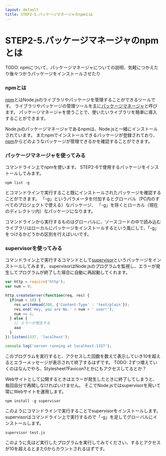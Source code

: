 ```yaml
---
layout: default
title: STEP2-5.パッケージマネージャのnpmとは
---
```

# STEP2-5.パッケージマネージャのnpmとは

TODO: npmについて、パッケージマネージャについての説明、気軽につかえたり後々つかうパッケージをインストールさせたり

### npmとは
[npm](https://www.npmjs.org/)とはNode.jsのライブラリやパッケージを管理することができるツールです。
ライブラリやパッケージの管理ツールを主に[パッケージマネージャ](http://ja.wikipedia.org/wiki/パッケージ管理システム)と呼びます。
パッケージマネージャを使うことで、使いたいライブラリを簡単に導入することができます。

Node.jsのパッケージマネージャであるnpmは、Node.jsと一緒にインストールされています。
またnpmでインストールできるパッケージが登録されており、[npm](https://www.npmjs.org/)からどのようなパッケージが管理できるかを確認することができます。

### パッケージマネージャを使ってみる
コマンドライン上でnpmを使います。
STEP2-6で使用するパッケージをインストールしてみます。

```
npm list -g
```
とコマンドラインで実行すること既にインストールされたパッケージを確認することができます。
「-g」というパラメータを付加するとグローバル（PC内のすべてのプロジェクトで使える）なパッケージ、
「-g」を除くとローカル（現在のディレクトリ内）なパッケージになります。

コマンドラインから実行するものはグローバルに、ソースコードの中で読み込むライブラリはローカルにパッケージをインストールするという風にして、「-g」をつけるかどうかの区別を行えばいいです。

### supervisorを使ってみる
コマンドライン上で実行するコマンドとして[supervisor](https://www.npmjs.org/package/supervisor)というパッケージをインストールしてみます。
supervisorはNode.jsのプログラムを監視し、エラーが発生してプログラムが終了した場合に自動に再起動してくれます。

```js
var http = require('http');
var num = 0;

http.createServer(function(req, res) {
  if(num < 10) {
    res.writeHead(200, {'Content-Type' : 'text/plain'});
    res.end('Hey, you are No.' + num + ' user!');
    num += 1;
  } else {
    // エラーが発生する
    aaa
  }
}).listen(1337, 'localhost');

console.log('server running at localhost:1337');
```
このプログラムを実行すると、アクセスした回数を数えて表示していき10を超えるとエラーメッセージが表示されて終了するはずです。
TODO: 2ずつ増えていくのはなんでやろ、Stylesheet?Favicon?とかにもアクセスしてるとか？

Webサイトとして公開するときはエラーが発生したときに終了してしまうと、毎回自分で再開しなければいけません。
そこでNode.jsではsupervisorを用いて常にWebサイトを運用します。

```
npm install -g supervisor
```
このようにコマンドラインで実行することでsupervisorをインストールします。
supervisorはコマンドライン上で実行するので「-g」を足してグローバルにインストールします。

```
supervisor test.js
```
このように先ほど実行したプログラムを実行してみてください、するとアクセスが10を超えるとまた0からカウントされるはずです。
